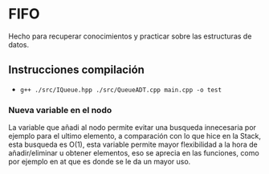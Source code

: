# FIFO
Hecho para recuperar conocimientos y practicar sobre las estructuras de datos.
## Instrucciones compilación
- `g++ ./src/IQueue.hpp ./src/QueueADT.cpp main.cpp -o test`
### Nueva variable en el nodo
La variable que añadi al nodo permite evitar una busqueda innecesaria por ejemplo para el ultimo elemento, a comparación con lo que hice en la Stack, esta busqueda es O(1), esta variable permite mayor flexibilidad a la hora de añadir/eliminar u obtener elementos, eso se aprecia en las funciones, como por ejemplo en at que es donde se le da un mayor uso.